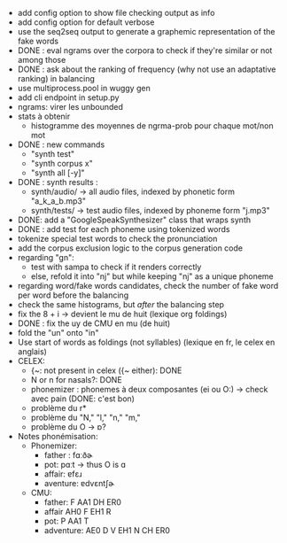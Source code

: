 
- add config option to show file checking output as info
- add config option for default verbose
- use the seq2seq output to generate a graphemic representation of the fake words
- DONE : eval ngrams over the corpora to check if they're similar or not among those
- DONE : ask about the ranking of frequency (why not use an adaptative ranking) in balancing
- use multiprocess.pool in wuggy gen
- add cli endpoint in setup.py
- ngrams: virer les unbounded
- stats à obtenir
  - histogramme des moyennes de ngrma-prob pour chaque mot/non mot
- DONE : new commands
  - "synth test"
  - "synth corpus x"
  - "synth all [-y]"
- DONE : synth results :
  - synth/audio/ -> all audio files, indexed by phonetic form "a_k_a_b.mp3"
  - synth/tests/ -> test audio files, indexed by phoneme form "j.mp3"
- DONE: add a "GoogleSpeakSynthesizer" class that wraps synth
- DONE : add test for each phoneme using tokenized words
- tokenize special test words to check the pronunciation
- add the corpus exclusion logic to the corpus generation code
- regarding "gn":
  - test with sampa to check if it renders correctly
  - else, refold it into "nj" but while keeping "nj" as a unique phoneme
- regarding word/fake words candidates, check the number of fake word per word before the balancing
- check the same histograms, but _after_ the balancing step
- fix the 8 + i -> devient le mu de huit (lexique org foldings)
- DONE : fix the uy de CMU en mu (de huit)
- fold the "un" onto "in"
- Use start of words as foldings (not syllables) (lexique en fr, le celex en anglais)
- CELEX:
  - {~: not present in celex ({~ either): DONE
  - N or n for nasals?: DONE
  - phonemizer : phonemes à deux composantes (ei ou O:) -> check avec pain (DONE: c'est bon)
  - problème du r*
  - problème du "N," "l," "n," "m,"
  - problème du O -> ɒ?
- Notes phonémisation:
  - Phonemizer:
    - father : fɑːðɚ
    - pot: pɑːt -> thus O is ɑ
    - affair: ɐfɛɹ
    - aventure: ɐdvɛntʃɚ
  - CMU: 
    - father: F AA1 DH ER0
    - affair AH0 F EH1 R
    - pot: P AA1 T
    - adventure: AE0 D V EH1 N CH ER0
